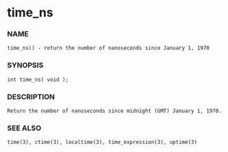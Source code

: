 # time_ns

### NAME

    time_ns() - return the number of nanoseconds since January 1, 1970

### SYNOPSIS

    int time_ns( void );

### DESCRIPTION

    Return the number of nanoseconds since midnight (GMT) January 1, 1970.

### SEE ALSO

    time(3), ctime(3), localtime(3), time_expression(3), uptime(3)

